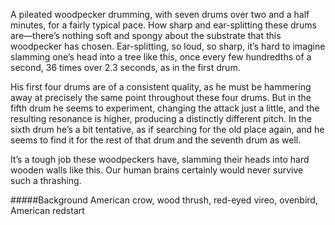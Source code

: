 A pileated woodpecker drumming, with seven drums over two and a half minutes, for a fairly typical pace. How sharp and ear-splitting these drums are—there’s nothing soft and spongy about the substrate that this woodpecker has chosen. Ear-splitting, so loud, so sharp, it’s hard to imagine slamming one’s head into a tree like this, once every few hundredths of a second, 36 times over 2.3 seconds, as in the first drum.
 
His first four drums are of a consistent quality, as he must be hammering away at precisely the same point throughout these four drums. But in the fifth drum he seems to experiment, changing the attack just a little, and the resulting resonance is higher, producing a distinctly different pitch. In the sixth drum he’s a bit tentative, as if searching for the old place again, and he seems to find it for the rest of that drum and the seventh drum as well. 

It’s a tough job these woodpeckers have, slamming their heads into hard wooden walls like this. Our human brains certainly would never survive such a thrashing.

#####Background
American crow, wood thrush, red-eyed vireo, ovenbird, American redstart
